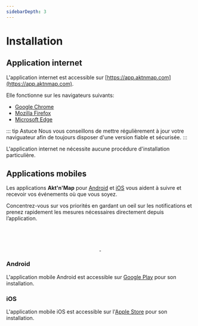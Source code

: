 ```yaml
---
sidebarDepth: 3
---
```


# Installation

## Application internet

L'application internet est accessible sur [https://app.aktnmap.com](https://app.aktnmap.com).

Elle fonctionne sur les navigateurs suivants:
* [Google Chrome](https://www.google.fr/chrome/)
* [Mozilla Firefox](https://www.mozilla.org/firefox/)
* [Microsoft Edge](https://www.microsoft.com/edge)

::: tip Astuce
Nous vous conseillons de mettre régulièrement à jour votre naviguateur afin de toujours disposer d'une version fiable et sécurisée.
:::

L'application internet ne nécessite aucune procédure d'installation particulière.

## Applications mobiles

Les applications **Akt'n'Map** pour [Android](https://play.google.com/store/apps/details?id=com.kalisio.aktnmap) et [iOS](https://apps.apple.com/fr/app/aktnmap/id1435111844) vous aident à suivre et recevoir vos événements où que vous soyez.

Concentrez-vous sur vos priorités en gardant un oeil sur les notifications et prenez rapidement les mesures nécessaires directement depuis l’application.

<div style="text-align:center">
	<a href="https://play.google.com/store/apps/details?id=com.kalisio.aktnmap" target="_blank">
  	<img :src="$withBase('/Google-Play-FR.png')" height="64">
	</a>
	<a href="https://apps.apple.com/fr/app/aktnmap/id1435111844" target="_blank">
  	<img :src="$withBase('/App-Store-FR.jpg')" height="64">
	</a>
</div>

### Android

L'application mobile Android est accessible sur [Google Play](https://play.google.com/store/apps/details?id=com.kalisio.aktnmap) pour son installation.

### iOS

L'application mobile iOS est accessible sur l'[Apple Store](https://apps.apple.com/fr/app/aktnmap/id1435111844) pour son installation.


